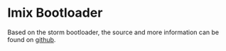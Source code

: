Imix Bootloader
===============

Based on the storm bootloader, the source and more information can be found on
[github](https://github.com/tock/tock-bootloader).

